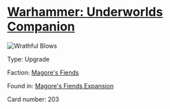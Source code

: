 # [Warhammer: Underworlds Companion](https://guidokessels.github.io/wh-underworlds)

  

![Wrathful Blows](https://warhammerunderworlds.com/wp-content/uploads/sites/6/2018/03/203_ENG.png)



Type: Upgrade

Faction: [Magore's Fiends](https://guidokessels.github.io/wh-underworlds/factions/magores-fiends)

Found in: [Magore's Fiends Expansion](https://guidokessels.github.io/wh-underworlds/locations/magores-fiends-expansion)

Card number: 203
